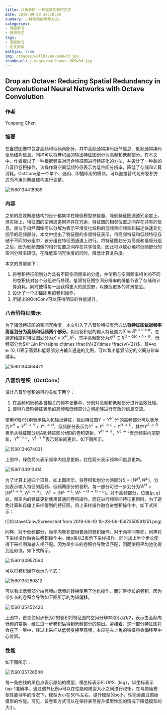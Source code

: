 ```yaml
---
title: 八角卷积-一种高效的卷积方式
date: 2019-09-03 20:18:30
summary: 一种高效的卷积方式。
categories:
- 深度学习
- 卷积方式
tags:
- 深度学习
- 论文阅读
mathjax: true
img: /images/wallhaven-969w3d.jpg
thumbnail: /images/wallhaven-969w3d.jpg
---
```


## Drop an Octave: Reducing Spatial Redundancy in Convolutional Neural Networks with Octave Convolution

### 作者

Yunpeng Chen

### 摘要

在自然图像中包含高频和低频两部分，其中高频通常编码细节信息、低频通常编码全局结构信息。同样可以将卷积层的输出特征图划分为高频和低频部分。在本文中，作者提出了一种根据频率对混合特征图进行特征化的方法，并设计了一种新的八音阶卷积操作，该操作将空间低频特征表示为低空间分辨率，降低了存储和计算消耗。OctConv是一个单个、通用、即插即用的模块，可以直接替代现有卷积方式而不用对网络结构进行调整。

![1560134418989](OctaveConv/1560134418989-1567350542617.png)

### 内容

之前的高效网络结构的设计都集中在降低模型参数量、降低特征图通道冗余度上，但实际上，特征图的空间通道同样存在冗余，特征图的相邻位置之间存在共有的信息。类似于自然图像可以分解为表示平滑变化结构的低频空间频率和描述快速变化细节的高频部分，本文中提出了特征图的多频特征表示，将高频特征和低频特征存储于不同的分组中，该分组在特征图通道上进行。将特征图划分为高频和低频分组之后，因为低频图像的相邻位置之间存在共享信息，因此可以放心地将低频部分的空间分辨率降低，在降低空间冗余度的同时，降低计算复杂度。

本文的贡献如下：

1. 将卷积特征图划分为具有不同空间频率的分组，并使用与空间频率相关的不同的卷积核对各个分组进行处理。低频特征图空间分辨率的降低节省了存储和计算消耗。同时使得每一层获得更大的感受野，以捕捉更多的背景信息。
2. 设计了一个即插即用的卷积操作。
3. 所提出的OctConv可以获得明显的性能提升。

### 八音阶特征表示

为了降低特征图的空间冗余度，本文引入了八音阶特征表示方法**将特征图依据频率高低划分为高频和低频两个部分**。假设卷积层的输入特征图为$X \in R^{c\times h\times w}$，在通道维度将特征图划分为$X={X^H,X^L}$，其中高频部分为$X^H\in R^{(1-\alpha)c\times h\times w}$，低频部分为$X^L\in R^{\alpha c\times \frac{h}{2}\times \frac{w}{2}}$，其中$\alpha \in [0,1]$表示高频和低频部分占输入通道的比例，可以看出低频部分的空间分辨率减半。

![1560134464472](OctaveConv/1560134464472-1567350554278.png)

### 八音阶卷积（OctConv）

设计八音阶卷积的目的有如下两个：

1. 在高频和低频各自相关的频率张量中，分别对高频和低频部分进行高效处理。
2. 使得八音阶特征表示的高频和低频部分之间能够进行有效的信息交流。

使用$X$和$Y$分别表示输入和输出特征，输出特征图$Y={Y^H, Y^L}$的高频部分可以表示为$Y^H=Y^{H \to H}+Y^{L \to H}$，低频部分表示为$Y^L=Y^{L \to L}+Y^{H \to L}$，其中$Y^{A \to B}$表示从特征图分组A到特征图分组B的卷积更新，$Y^{H \to H}$，$Y^{L \to L}$表示频率内部更新，$Y^{H \to L}$，$Y^{L \to H}$表示频率间更新，如下图所示。

![1560134674031](OctaveConv/1560134674031-1567350564432.png)

上图中，绿色箭头表示频率内信息更新，红色箭头表示频率间信息更新。

![1560134913414](OctaveConv/1560134913414-1567350573658.png)

为了计算上述四个项目，如上图所示，将卷积和划分为两部分$S=[W^H, W^L]$，分别表示输入特征的高频、低频两部分的卷积。每一部分可进一步划分为$W^H=[W^{H \to H}, W^{L \to H}]$，$W^L=[W^{L \to L}, W^{L=H \to H=L}]$。对于高频部分，位置$[p,q]$处，频率内的特征更新使用普通的卷积操作，而在进行频率间特征更新时，为了避免计算和存储上采样得到的特征图，将上采样操作融合进卷积操作中，如下式所示：

![](OctaveConv/Screenshot from 2019-06-10 10-28-06-1567350591251.png)

同样，对于低频部分，频率内卷积使用普通的卷积操作。对于频率间卷积，同样将下采样操作融合进卷积操作中。给p乘以2表示下采样操作，同时加上半个步长使得下采样图和输入相匹配。因为带步长的卷积会导致误匹配，因而使用平均池化得到近似值，如下式所示。

![1560134957064](OctaveConv/1560134957064.png)

可以将卷积操作表示为下式：

![1560135280812](OctaveConv/1560135280812.png)

可以看出低频部分由高频向低频的转换使用了池化操作，而非带步长的卷积，因为带步长的卷积会导致如下图所示的为知偏移。

![1560135452420](OctaveConv/1560135452420.png)

上图中，首先使用步长为2的卷积将特征图的空间分辨率缩小为1/2，表示由高频向低频的变换，经过进一步卷积后得到低频部分的输出。紧接着，这一部分特征图将会在下一层中，经过上采样从低频变换至高频，本应在左上角的特征将会偏移至中心位置。

### 性能

如下图所示：

![1560135726540](OctaveConv/1560135726540.png)

每一条曲线的黑色点表示原始的模型，横坐标表示FLOPS（log），纵坐标表示top-1准确率。通过调节比例$\alpha$可以在性能和模型大小之间进行权衡，在与原始模型性能持平的情况下，模型大小在50%左右，提升模型的大小，性能会超过原始模型的性能。可见，该卷积方式可以在保持甚至提升模型性能的情况下降低模型的大小。